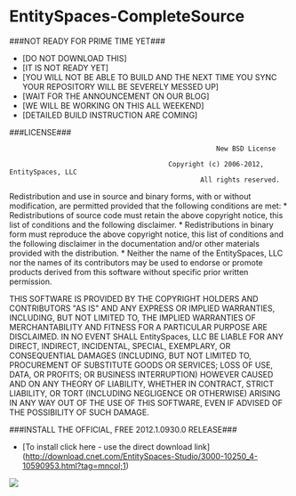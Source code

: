 EntitySpaces-CompleteSource
===========================

###NOT READY FOR PRIME TIME YET###
* [DO NOT DOWNLOAD THIS] 
* [IT IS NOT READY YET] 
* [YOU WILL NOT BE ABLE TO BUILD AND THE NEXT TIME YOU SYNC YOUR REPOSITORY WILL BE SEVERELY MESSED UP] 
* [WAIT FOR THE ANNOUNCEMENT ON OUR BLOG] 
* [WE WILL BE WORKING ON THIS ALL WEEKEND]
* [DETAILED BUILD INSTRUCTION ARE COMING]

###LICENSE###

														New BSD License

											Copyright (c) 2006-2012, EntitySpaces, LLC
													All rights reserved.

Redistribution and use in source and binary forms, with or without
modification, are permitted provided that the following conditions are met:
    * Redistributions of source code must retain the above copyright
      notice, this list of conditions and the following disclaimer.
    * Redistributions in binary form must reproduce the above copyright
      notice, this list of conditions and the following disclaimer in the
      documentation and/or other materials provided with the distribution.
    * Neither the name of the EntitySpaces, LLC nor the
      names of its contributors may be used to endorse or promote products
      derived from this software without specific prior written permission.

THIS SOFTWARE IS PROVIDED BY THE COPYRIGHT HOLDERS AND CONTRIBUTORS "AS IS" AND
ANY EXPRESS OR IMPLIED WARRANTIES, INCLUDING, BUT NOT LIMITED TO, THE IMPLIED
WARRANTIES OF MERCHANTABILITY AND FITNESS FOR A PARTICULAR PURPOSE ARE
DISCLAIMED. IN NO EVENT SHALL EntitySpaces, LLC BE LIABLE FOR ANY
DIRECT, INDIRECT, INCIDENTAL, SPECIAL, EXEMPLARY, OR CONSEQUENTIAL DAMAGES
(INCLUDING, BUT NOT LIMITED TO, PROCUREMENT OF SUBSTITUTE GOODS OR SERVICES;
LOSS OF USE, DATA, OR PROFITS; OR BUSINESS INTERRUPTION) HOWEVER CAUSED AND
ON ANY THEORY OF LIABILITY, WHETHER IN CONTRACT, STRICT LIABILITY, OR TORT
(INCLUDING NEGLIGENCE OR OTHERWISE) ARISING IN ANY WAY OUT OF THE USE OF THIS
SOFTWARE, EVEN IF ADVISED OF THE POSSIBILITY OF SUCH DAMAGE.



###INSTALL THE OFFICIAL, FREE 2012.1.0930.0 RELEASE###
* [To install click here - use the direct download link] 
(http://download.cnet.com/EntitySpaces-Studio/3000-10250_4-10590953.html?tag=mncol;1)


<img src="https://raw.github.com/EntitySpaces/EntitySpaces-CompleteSource/master/logo.png" border="0">

